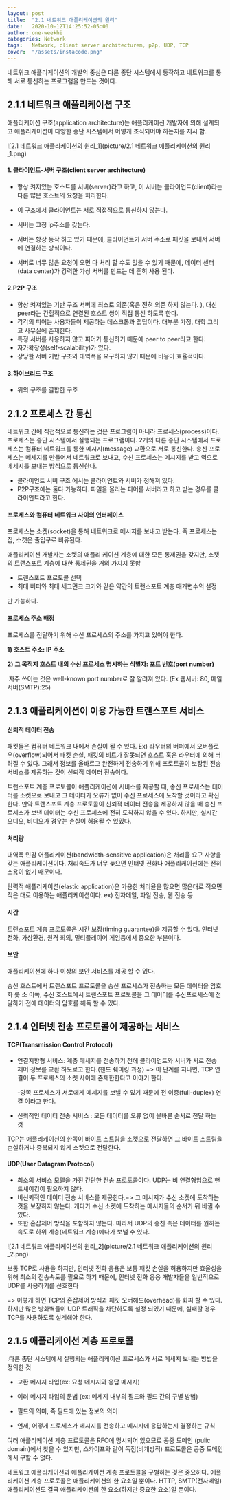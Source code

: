 ```yaml
---
layout: post
title:  "2.1 네트워크 애플리케이션의 원리"
date:   2020-10-12T14:25:52-05:00
author: one-weekhi
categories: Network
tags:   Network, client server architecturem, p2p, UDP, TCP
cover:  "/assets/instacode.png"
---
```



네트워크 애플리케이션의 개발의 중심은 다른 종단 시스템에서 동작하고 네트워크를 통해 서로 통신하는 프로그램을 만드는 것이다. 



## 2.1.1 네트워크 애플리케이션 구조

애플리케이션 구조(application architecture)는 애플리케이션 개발자에 의해 설계되고 애플리케이션이 다양한 종단 시스템에서 어떻게 조직되어야 하는지를 지시 함.

![2.1 네트워크 애플리케이션의 원리_1](picture/2.1 네트워크 애플리케이션의 원리_1.png)

#### 1. 클라이언트-서버 구조(client server architecture)

- 항상 켜지있는 호스트를 서버(server)라고 하고, 이 서버는 클라이언트(client)라는 다른 많은 호스트의 요청을 처리한다.

- 이 구조에서 클라이언트는 서로 직접적으로 통신하지 않는다. 

- 서버는 고정 ip주소를 갖는다.

- 서버는 항상 동작 하고 있기 때문에, 클라이언트가 서버 주소로 패킷을 보내서 서버에 연결하는 방식이다.

- 서버로 너무 많은 요청이 오면 다 처리 할 수도 없을 수 있기 때문에, 데이터 센터(data center)가 강력한 가상 서버를 만드는 데 흔히 사용 된다. 

#### 2.P2P 구조

- 항상 켜져있는 기반 구조 서버에 최소로 의존(혹은 전혀 의존 하지 않는다. ), 대신 peer라는 간헐적으로 연결된 호스트 쌍이 직접 통신 하도록 한다. 
- 각각의 피어는 사용자들이 제공하는 데스크톱과 랩탑이다. 대부분 가정, 대학 그리고 사무실에 존재한다.
- 특정 서버를 사용하지 않고 피어가 통신하기 때문에 peer to peer라고 한다. 
- 자가확장성(self-scalability)가 있다. 
- 상당한 서버 기반 구조와 대역폭을 요구하지 않기 때문에 비용이 효율적이다.

#### 3.하이브리드 구조

- 위의 구조를 결합한 구조



## 2.1.2 프로세스 간 통신

네트워크 간에 직접적으로 통신하는 것은 프로그램이 아니라 프로세스(process)이다. 프로세스는 종단 시스템에서 실행되는 프로그램이다. 2개의 다른 종단 시스템에서 프로세스는 컴퓨터 네트워크를 통한 메시지(message) 교환으로 서로 통신한다. 송신 프로세스는 메세지를 만들어서 네트워크로 보내고, 수신 프로세스는 메시지를 받고 역으로 메세지를 보내는 방식으로 통신한다.

- 클라이언트 서버 구조 에서는 클라이언트와 서버가 정해져 있다.
- P2P구조에는 둘다 가능하다. 파일을 올리는 피어를 서버라고 하고 받는 경우를 클라이언트라고 한다.



#### 프로세스와 컴퓨터 네트워크 사이의 인터페이스

프로세스는 소켓(socket)을 통해 네트워크로 메시지를 보내고 받는다. 즉 프로세스는 집, 소켓은 출입구로 비유된다.

애플리케이션 개발자는 소켓의 애플리 케이션 계층에 대한 모든 통제권을 갖지만, 소캣의 트랜스포트 계층에 대한 통제권을 거의 가지지 못함

- 트랜스포트 프로토콜 선택 
- 최대 버퍼와 최대 세그먼크 크기와 같은 약간의 트랜스포트 계층 매개변수의 설정

만 가능하다.



#### 프로세스 주소 배정

프로세스를 전달하기 위해 수신 프로세스의 주소를 가지고 있어야 한다. 

**1) 호스트 주소: IP 주소**

**2) 그 목적지 호스트 내의 수신 프로세스 명시하는 식별자: 포트 번호(port number)**

​				자주 쓰이는 것은 well-known port number로 잘 알려져 있다. (Ex 웹서버: 80, 메일서버(SMTP):25)

 

## 2.1.3 애플리케이션이 이용 가능한 트랜스포트 서비스

#### 신뢰적 데이터 전송

패킷들은 컴퓨터 네트워크 내에서 손실이 될 수 있다. Ex) 라우터의 버퍼에서 오버플로우(overflow)되어서 패킷 손실, 패킷의 비트가 잘못되면 호스트 혹은 라우터에 의해 버려질 수 있다. 그래서 정보를 올바르고 완전하게 전송하기 위해 프로토콜이 보장된 전송 서비스를 제공하는 것이 신뢰적 데이터 전송이다.

트랜스포트 계층 프로토콜이 애플리케이션에 서비스를 제공할 때, 송신 프로세스는 데이터를 소켓으로 보내고 그 데이터가 오류가 없이 수신 프로세스에 도착할 것이라고 확신한다. 만약 트랜스포트 계층 프로토콜이 신뢰적 데이터 전송을 제공하지 않을 때 송신 프로세스가 보낸 데이터는 수신 프로세스에 전혀 도착하지 않을 수 있다. 하지만, 실시간 오디오, 비디오가 경우는 손실이 허용될 수 있있다.

#### 처리량

대역폭 민감 어플리케이션(bandwidth-sensitive application)은 처리율 요구 사항을 갖는 애플리케이션이다. 처리속도가 너무 늦으면 인터넷 전화나 애플리케이션에는 전혀 소용이 없기 때문이다.

탄력적 애플리케이션(elastic application)은 가용한 처리율을 많으면 많은대로 적으면 적은 대로 이용하는 애플리케이션이다. ex) 전자메일, 파일 전송, 웹 전송 등

#### 시간

트랜스포트 계층 프로토콜은 시간 보장(timing guarantee)을 제공할 수 있다. 인터넷 전화, 가상환경, 원격 회의, 멀티플레이어 게임등에서 중요한 부분이다.

#### 보안

애플리케이션에 하나 이상의 보안 서비스를 제공 할 수 있다.

 송신 호스트에서 트랜스포트 프로토콜을 송신 프로세스가 전송하는 모든 데이터을 암호화 룻 소 이쏙, 수신 호스트에서 트랜스포트 프로토콜을 그 데이터를 수신프로세스에 전달하기 전에 데이터의 암호를 해독 할 수 있다.



## 2.1.4 인터넷 전송 프로토콜이 제공하는 서비스

#### TCP(Transmission Control Protocol) 

- 연결지향형 서비스: 계층 메세지를 전송하기 전에 클라이언트와 서버가 서로 전송 제어 정보를 교환 하도로고 한다.(핸드 쉐이킹 과정) => 이 단계를 지나면, TCP 연결이 두 프로세스의 소켓 사이에 존재한한다고 이야기 한다.

  -양쪽 프로세스가 서로에게 메세지를 보낼 수 있기 때문에 전 이중(full-duplex) 연결 이라고 한다. 

-  신뢰적인 데이터 전송 서비스 : 모든 데이터를 오류 없이 올바른 순서로 전달 하는 것

  TCP는 애플리케이션의 한쪽이 바이트 스트림을 소켓으로 전달하면 그 바이트 스트림을 손실하거나 중복되지 않게 소켓으로 전달한다.



#### UDP(User Datagram Protocol)

- 최소의 서비스 모델을 가진 간단한 전송 프로토콜이다. UDP는 비 연결형임으로 핸드셰이킹이 필요하지 않다. 
- 비신뢰적인 데이터 전송 서비스를 제공한다.=> 그 메시지가 수신 소켓에 도착하는 것을 보장하지 않는다. 게다가 수신 소켓에 도착하는 메시지들의 순서가 뒤 바뀔 수 있다. 
- 또한 혼잡제어 방식을 포함하지 않는다. 따라서 UDP의 송친 측은 데이터를 원하는 속도로 하위 계층(네트워크 계층)에다가 보낼 수 있다.

![2.1 네트워크 애플리케이션의 원리_2](picture/2.1 네트워크 애플리케이션의 원리_2.png)



보통 TCP로 사용을 하지만, 인터넷 전화 응용은  보통 패킷 손실을 허용하지만 효율성을 위해 최소의 전송속도를 필요로 하기 때문에, 인터넷 전화 응용 개발자들을 일반적으로 UDP를 사용하기를 선호한다 

=> 이렇게 하면 TCP의 혼잡제어 방식과 패킷 오버해드(overhead)를 회피 할 수 있다. 하지만 많은 방화벽들이 UDP 트래픽을 차단하도록 설정 되있기 때문에, 실패할 경우 TCP를 사용하도록 설계해야 한다. 



## 2.1.5 애플리케이션 계층 프로토콜

:다른 종단 시스템에서 실행되는 애플리케이션 프로세스가 서로 메세지 보내는 방법을 정의한 것

- 교환 메시지 타입(ex: 요청 메시지와 응답 메시지)

- 여러 메시지 타입의 문법 (ex: 메세지 내부의 필드와 필드 간의 구별 방법)

- 필드의 의미, 즉 필드에 있는 정보의 의미

- 언제, 어떻게 프로세스가 메시지를 전송하고 메시지에 응답하는지 결정하는 규칙

  

여러 애플리케이션 계층 프로토콜은 RFC에 명시되어 있으므로 공중 도메인 (pulic domain)에서 찾을 수 있지만, 스카이프와 같이 독점(비개방적) 프로토콜은 공중 도메인에서 구할 수 없다. 

네트워크 애플리케이션과 애플리케이션 계층 프로토콜을 구별하는 것은 중요하다. 애플리케이션 계층 프로토콜은 애플리케이션의 한 요소일 뿐이다. HTTP, SMTP(전자메일) 애플리케이션도 결국 애플리케이션의 한 요소(하지만 중요한 요소)일 뿐이다. 



